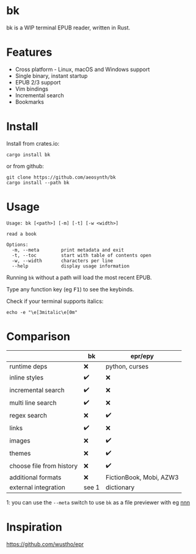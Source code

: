 # bk
bk is a WIP terminal EPUB reader, written in Rust.

# Features
- Cross platform - Linux, macOS and Windows support
- Single binary, instant startup
- EPUB 2/3 support
- Vim bindings
- Incremental search
- Bookmarks

# Install
Install from crates.io:

    cargo install bk

or from github:

    git clone https://github.com/aeosynth/bk
    cargo install --path bk

# Usage

    Usage: bk [<path>] [-m] [-t] [-w <width>]

    read a book

    Options:
      -m, --meta        print metadata and exit
      -t, --toc         start with table of contents open
      -w, --width       characters per line
      --help            display usage information

Running `bk` without a path will load the most recent EPUB.

Type any function key (eg <kbd>F1</kbd>) to see the keybinds.

Check if your terminal supports italics:

    echo -e "\e[3mitalic\e[0m"

# Comparison
|   | bk | epr/epy |
| - | - | - |
| runtime deps | ❌ | python, curses |
| inline styles | ✔️ | ❌ |
| incremental search | ✔️ | ❌ |
| multi line search | ✔️ | ❌ |
| regex search | ❌ | ✔️ |
| links | ✔️ | ❌ |
| images | ❌ | ✔️ |
| themes | ❌ | ✔️ |
| choose file from history | ❌ | ✔️ |
| additional formats | ❌ | FictionBook, Mobi, AZW3 |
| external integration | see 1 | dictionary |

1: you can use the `--meta` switch to use `bk` as a file previewer with eg [nnn](https://github.com/jarun/nnn/)

# Inspiration
<https://github.com/wustho/epr>
